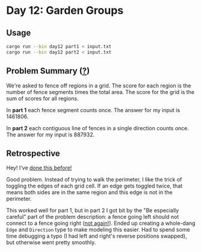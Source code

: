 # Day 12: Garden Groups

## Usage

```bash
cargo run --bin day12 part1 < input.txt
cargo run --bin day12 part2 < input.txt
```

## Problem Summary ([?](https://adventofcode.com/2024/day/12))

We're asked to fence off regions in a grid.
The score for each region is the number of fence segments times the total area.
The score for the grid is the sum of scores for all regions.

In **part 1** each fence segment counts once.
The answer for my input is 1461806.

In **part 2** each contiguous line of fences in a single direction counts once.
The answer for my input is 887932.

## Retrospective

Hey! I've [done this before!](https://github.com/orez-/alphgen/blob/e1859ba4475cf88b044c6c9d79205adc189718d8/src/sprite.rs#L19-L73)

Good problem.
Instead of trying to walk the perimeter, I like the trick of toggling the edges of each grid cell.
If an edge gets toggled twice, that means both sides are in the same region and this edge is not in the perimeter.

This worked well for part 1, but in part 2 I got bit by the "Be especially careful" part of the problem description: a fence going left should not connect to a fence going right ([not again!](https://github.com/orez-/alphgen/commit/f77d50577e24e870df9fb610374cf8b3da29e1e2)).
Ended up creating a whole-dang `Edge` and `Direction` type to make modeling this easier.
Had to spend some time debugging a typo (I had left and right's reverse positions swapped), but otherwise went pretty smoothly.

